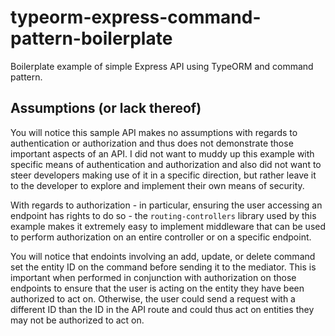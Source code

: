 # typeorm-express-command-pattern-boilerplate
Boilerplate example of simple Express API using TypeORM and command pattern.

## Assumptions (or lack thereof)
You will notice this sample API makes no assumptions with regards to authentication or authorization and thus does not demonstrate those important aspects of an API. I did not want to muddy up this example with specific means of authentication and authorization and also did not want to steer developers making use of it in a specific direction, but rather leave it to the developer to explore and implement their own means of security.

With regards to authorization - in particular, ensuring the user accessing an endpoint has rights to do so - the `routing-controllers` library used by this example makes it extremely easy to implement middleware that can be used to perform authorization on an entire controller or on a specific endpoint.

You will notice that endoints involving an add, update, or delete command set the entity ID on the command before sending it to the mediator. This is important when performed in conjunction with authorization on those endpoints to ensure that the user is acting on the entity they have been authorized to act on. Otherwise, the user could send a request with a different ID than the ID in the API route and could thus act on entities they may not be authorized to act on.